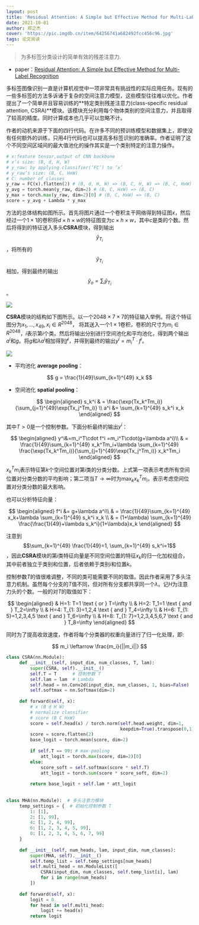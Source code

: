 ```yaml
---
layout: post
title: 'Residual Attention: A Simple but Effective Method for Multi-Label Recognition'
date: 2021-10-01
author: 郑之杰
cover: 'https://pic.imgdb.cn/item/64256741a682492fcc456c96.jpg'
tags: 论文阅读
---
```


> 为多标签分类设计的简单有效的残差注意力.

- paper：[Residual Attention: A Simple but Effective Method for Multi-Label Recognition](https://arxiv.org/abs/2108.02456)


多标签图像识别一直是计算机视觉中一项非常具有挑战性的实际应用任务。现有的一些多标签的方法多诉诸于复杂的空间注意力模型，这些模型往往难以优化。作者提出了一个简单并且容易训练的**特定类别残差注意力(class-specific residual attention, CSRA)**模块。该模块充分利用每个物体类别的空间注意力，并且取得了较高的精度。同时计算成本也几乎可以忽略不计。

作者的动机来源于下面的四行代码。在许多不同的预训练模型和数据集上，即使没有任何额外的训练，只用4行代码也可以提高多标签识别的准确率。作者证明了这个不同空间区域间的最大值池化的操作其实是一个类别特定的注意力操作。

```python
# x:feature tensor,output of CNN backbone
# x’s size: (B, d, H, W)
# y_raw: by applying classifier(’FC’) to ’x’
# y_raw’s size: (B, C, HxW)
# C: number of classes
y_raw = FC(x).flatten(2) # (B, d, H, W) => (B, C, H, W) => (B, C, HxW)
y_avg = torch.mean(y_raw, dim=2) # (B, C, HxW) => (B, C)
y_max = torch.max(y_raw, dim=2)[0] # (B, C, HxW) => (B, C)
score = y_avg + Lambda * y_max
```

方法的总体结构如图所示。首先将图片通过一个卷积主干网络得到特征图$x$，然后经过一个$1 \times 1$的卷积将$d \times h \times w$的特征图变为$c \times h \times w$，其中$c$是类的个数。然后将得到的特征送入多头**CSRA**模块，得到输出$$\hat{y}_{T_i}$$，将所有的$$\hat{y}_{T_i}$$相加，得到最终的输出$$\hat{y}_o=\sum_i\hat{y}_{T_i}$$。

![](https://pic.imgdb.cn/item/64256897a682492fcc477716.jpg)

**CSRA**模块的结构如下图所示。以一个$2048 \times 7 \times 7$的特征输入举例。将这个特征图分为$x_1,...,x_{49},x_i \in R^{2048}$， 将其送入一个$1 \times 1$卷积，卷积的尺寸为$m_i \in R^{2048}$，$i$表示第$i$个类。然后将输出分别进行空间池化和平均池化，得到两个输出$a^i$和$g$。将$g$和$\lambda a^i$相加得到$f^i$，并得到最终的输出$y^i=m_i^T\cdot f^i$。

![](https://pic.imgdb.cn/item/642569d0a682492fcc48ce19.jpg)

- 平均池化 **average pooling**：

$$
g = \frac{1}{49}\sum_{k=1}^{49} x_k
$$

- 空间池化 **spatial pooling**：

$$
\begin{aligned}
s_k^i & = \frac{\exp(Tx_k^Tm_i)}{\sum_{j=1}^{49}\exp(Tx_j^Tm_i)} \\ 
a^i &= \sum_{k=1}^{49} s_k^i x_k
\end{aligned}
$$

其中$T>0$是一个控制参数。下面分析最终的输出$y^i$：

$$
\begin{aligned}
y^i&=m_i^T\cdot f^i =m_i^T\cdot(g+\lambda a^i)\\
& = \frac{1}{49}\sum_{k=1}^{49} x_k^Tm_i+\lambda  \sum_{k=1}^{49} \frac{\exp(Tx_k^Tm_i)}{\sum_{j=1}^{49}\exp(Tx_j^Tm_i)} x_k^Tm_i
\end{aligned}
$$

$x_k^Tm_i$表示特征第$k$个空间位置对第$i$类的分类分数。上式第一项表示考虑所有空间位置对分类分数的平均影响；第二项当$T \to \infty$时为$\max_k x_k^Tm_i$，表示考虑空间位置对分类分数的最大影响。

也可以分析特征向量：

$$
\begin{aligned}
f^i &= g+\lambda a^i\\
& = \frac{1}{49}\sum_{k=1}^{49} x_k+\lambda  \sum_{k=1}^{49} s_k^i x_k \\
& = (1+\lambda) \sum_{k=1}^{49} \frac{\frac{1}{49}+\lambda s_k^i}{1+\lambda}x_k
\end{aligned}
$$

注意到$$\sum_{k=1}^{49} \frac{1}{49}=1, \sum_{k=1}^{49} s_k^i=1$$，因此**CSRA**模块的第$i$类特征向量是不同空间位置的特征$x_k$的归一化加权组合，其中前者独立于类别和位置，后者依赖于类别$i$和位置$k$。

控制参数$T$的值很难调整，不同的类可能需要不同的取值。因此作者采用了多头注意力机制。虽然每个分支的$T$值不同，但对所有分支都共享同一个$\lambda$。记$H$为注意力头的个数。一般的对$T$的取值如下：

$$
\begin{aligned}
& H=1: T=1 \text { or } T=\infty \\
& H=2: T_1=1 \text { and } T_2=\infty \\
& H=4: T_{1: 3}=1,2,4 \text { and } T_4=\infty \\
& H=6: T_{1: 5}=1,2,3,4,5 \text { and } T_6=\infty \\
& H=8: T_{1: 7}=1,2,3,4,5,6,7 \text { and } T_8=\infty
\end{aligned}
$$

同时为了提高收敛速度，作者将每个分类器的权重向量进行了归一化处理，即:

$$
m_i \leftarrow \frac{m_i}{||m_i||}
$$

```python
class CSRA(nn.Module):
     def __init__(self, input_dim, num_classes, T, lam):
         super(CSRA, self).__init__()
         self.T = T      # 控制参数 T       
         self.lam = lam  # Lambda                        
         self.head = nn.Conv2d(input_dim, num_classes, 1, bias=False)
         self.softmax = nn.Softmax(dim=2)
 ​
     def forward(self, x):
         # x (B d H W)
         # normalize classifier
         # score (B C HxW)
         score = self.head(x) / torch.norm(self.head.weight, dim=1, 
                                           keepdim=True).transpose(0,1)
         score = score.flatten(2)
         base_logit = torch.mean(score, dim=2)
 ​
         if self.T == 99: # max-pooling
             att_logit = torch.max(score, dim=2)[0]
         else:
             score_soft = self.softmax(score * self.T)
             att_logit = torch.sum(score * score_soft, dim=2)
 ​
         return base_logit + self.lam * att_logit
     
     
class MHA(nn.Module):  # 多头注意力模块
     temp_settings = {  # 初始化控制参数 T
         1: [1],
         2: [1, 99],
         4: [1, 2, 4, 99],
         6: [1, 2, 3, 4, 5, 99],
         8: [1, 2, 3, 4, 5, 6, 7, 99]
     }
 ​
     def __init__(self, num_heads, lam, input_dim, num_classes):
         super(MHA, self).__init__()
         self.temp_list = self.temp_settings[num_heads]
         self.multi_head = nn.ModuleList([
             CSRA(input_dim, num_classes, self.temp_list[i], lam)
             for i in range(num_heads)
         ])
 ​
     def forward(self, x):
         logit = 0.
         for head in self.multi_head:
             logit += head(x)
         return logit
```
